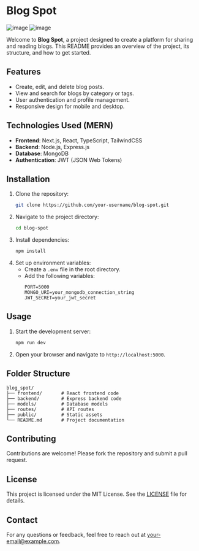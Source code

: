 # Blog Spot
![image](https://github.com/user-attachments/assets/d0debe9f-5f07-43c8-84f7-b22091fa4191)
![image](https://github.com/user-attachments/assets/ada2a529-3628-4d56-bf69-b02c0ef2c30a)

Welcome to **Blog Spot**, a project designed to create a platform for sharing and reading blogs. This README provides an overview of the project, its structure, and how to get started.

## Features

- Create, edit, and delete blog posts.
- View and search for blogs by category or tags.
- User authentication and profile management.
- Responsive design for mobile and desktop.

## Technologies Used (MERN)

- **Frontend**: Next.js, React, TypeScript, TailwindCSS
- **Backend**: Node.js, Express.js
- **Database**: MongoDB
- **Authentication**: JWT (JSON Web Tokens)

## Installation

1. Clone the repository:
   ```bash
   git clone https://github.com/your-username/blog-spot.git
   ```
2. Navigate to the project directory:
   ```bash
   cd blog-spot
   ```
3. Install dependencies:
   ```bash
   npm install
   ```
4. Set up environment variables:
   - Create a `.env` file in the root directory.
   - Add the following variables:
     ```
     PORT=5000
     MONGO_URI=your_mongodb_connection_string
     JWT_SECRET=your_jwt_secret
     ```

## Usage

1. Start the development server:
   ```bash
   npm run dev
   ```
2. Open your browser and navigate to `http://localhost:5000`.

## Folder Structure

```
blog_spot/
├── frontend/       # React frontend code
├── backend/        # Express backend code
├── models/         # Database models
├── routes/         # API routes
├── public/         # Static assets
└── README.md       # Project documentation
```

## Contributing

Contributions are welcome! Please fork the repository and submit a pull request.

## License

This project is licensed under the MIT License. See the [LICENSE](LICENSE) file for details.

## Contact

For any questions or feedback, feel free to reach out at your-email@example.com.
